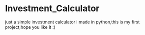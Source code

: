 # Investment_Calculator
just a simple investment calculator i made in python,this is my first project,hope you like it :)

